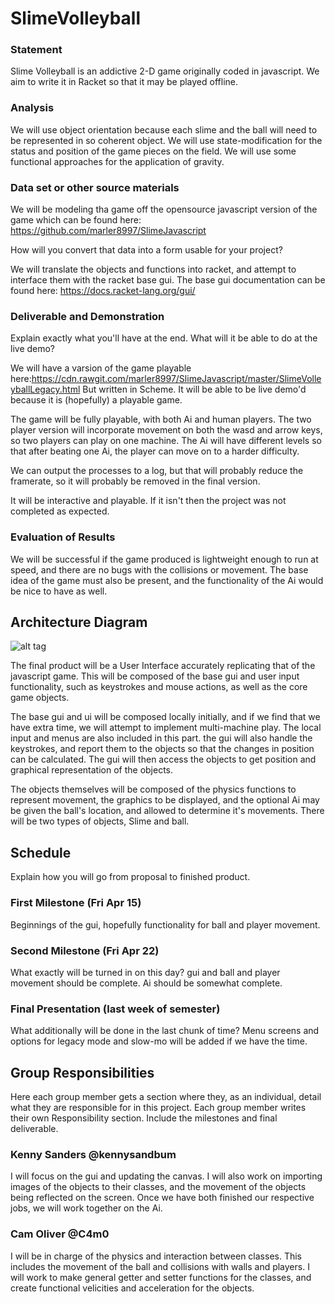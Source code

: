 # SlimeVolleyball

### Statement

Slime Volleyball is an addictive 2-D game originally coded in javascript. We aim to write it in Racket so that it may be played offline. 

### Analysis

We will use object orientation because each slime and the ball will need to be represented in so coherent object.
We will use state-modification for the status and position of the game pieces on the field.
We will use some functional approaches for the application of gravity.

### Data set or other source materials

We will be modeling tha game off the opensource javascript version of the game which can be found here: https://github.com/marler8997/SlimeJavascript

How will you convert that data into a form usable for your project? 

We will translate the objects and functions into racket, and attempt to interface them with the racket base gui.
The base gui documentation can be found here: https://docs.racket-lang.org/gui/

### Deliverable and Demonstration
Explain exactly what you'll have at the end. What will it be able to do at the live demo?

We will have a varsion of the game playable here:https://cdn.rawgit.com/marler8997/SlimeJavascript/master/SlimeVolleyballLegacy.html
But written in Scheme. It will be able to be live demo'd because it is (hopefully) a playable game.

The game will be fully playable, with both Ai and human players. The two player version will incorporate movement on both the wasd and arrow keys, so two players can play on one machine. The Ai will have different levels so that after beating one Ai, the player can move on to a harder difficulty.

We can output the processes to a log, but that will probably reduce the framerate, so it will probably be removed in the final version.

It will be interactive and playable. If it isn't then the project was not completed as expected.

### Evaluation of Results

We will be successful if the game produced is lightweight enough to run at speed, and there are no bugs with the collisions or movement. The base idea of the game must also be present, and the functionality of the Ai would be nice to have as well.

## Architecture Diagram
![alt tag](https://raw.githubusercontent.com/oplS16projects/SlimeVolleyball/master/architecture.jpg)

The final product will be a User Interface accurately replicating that of the javascript game. This will be composed of the base gui and user input functionality, such as keystrokes and mouse actions, as well as the core game objects.

The base gui and ui will be composed locally initially, and if we find that we have extra time, we will attempt to implement multi-machine play. The local input and menus are also included in this part. the gui will also handle the keystrokes, and report them to the objects so that the changes in position can be calculated. The gui will then access the objects to get position and graphical representation of the objects.

The objects themselves will be composed of the physics functions to represent movement, the graphics to be displayed, and the optional Ai may be given the ball's location, and allowed to determine it's movements. There will be two types of objects, Slime and ball.

## Schedule
Explain how you will go from proposal to finished product. 

### First Milestone (Fri Apr 15)
Beginnings of the gui, hopefully functionality for ball and player movement.

### Second Milestone (Fri Apr 22)
What exactly will be turned in on this day? 
gui and ball and player movement should be complete. Ai should be somewhat complete.

### Final Presentation (last week of semester)
What additionally will be done in the last chunk of time?
Menu screens and options for legacy mode and slow-mo will be added if we have the time.

## Group Responsibilities
Here each group member gets a section where they, as an individual, detail what they are responsible for in this project. Each group member writes their own Responsibility section. Include the milestones and final deliverable.

### Kenny Sanders @kennysandbum
I will focus on the gui and updating the canvas. I will also work on importing images of the objects to their classes, and the movement of the objects being reflected on the screen. Once we have both finished our respective jobs, we will work together on the Ai.

### Cam Oliver @C4m0
I will be in charge of the physics and interaction between classes. This includes the movement of the ball and collisions with walls and players. I will work to make general getter and setter functions for the classes, and create functional velicities and acceleration for the objects.
